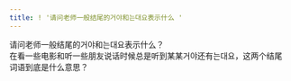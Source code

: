 ```yaml
---
title: ! '请问老师一般结尾的거야和는대요表示什么 '
---
```


<p>请问老师一般结尾的거야和는대요表示什么？<br />在看一些电影和听一些朋友说话时候总是听到某某거야还有는대요，这两个结尾<br />词语到底是什么意思？</p>

